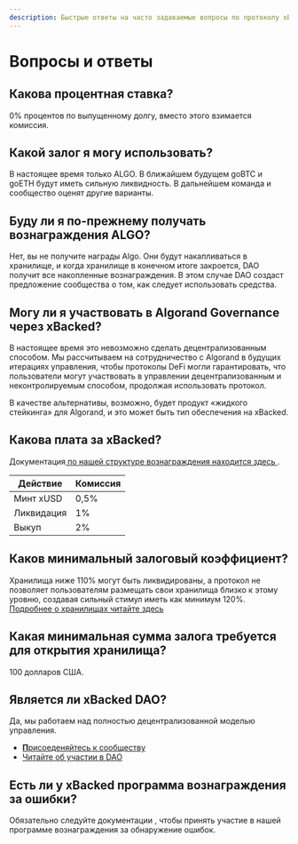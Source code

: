 ```yaml
---
description: Быстрые ответы на часто задаваемые вопросы по протоколу xBacked
---
```


# Вопросы и ответы

## **Какова процентная ставка?**

0% процентов по выпущенному долгу, вместо этого взимается комиссия.

## Какой залог я могу использовать?

В настоящее время только ALGO. В ближайшем будущем goBTC и goETH будут иметь сильную ликвидность. В дальнейшем команда и сообщество оценят другие варианты.

## Буду ли я по-прежнему получать вознаграждения ALGO?

Нет, вы не получите награды Algo. Они будут накапливаться в хранилище, и когда хранилище в конечном итоге закроется, DAO получит все накопленные вознаграждения. В этом случае DAO создаст предложение сообщества о том, как следует использовать средства.

## **Могу ли я участвовать в Algorand Governance через xBacked?**

В настоящее время это невозможно сделать децентрализованным способом. Мы рассчитываем на сотрудничество с Algorand в будущих итерациях управления, чтобы протоколы DeFi могли гарантировать, что пользователи могут участвовать в управлении децентрализованным и неконтролируемым способом, продолжая использовать протокол.

В качестве альтернативы, возможно, будет продукт «жидкого стейкинга» для Algorand, и это может быть тип обеспечения на xBacked.

## **Какова плата за xBacked?**

​Документация[ по нашей структуре вознаграждения находится здесь ](https://docs.xbacked.io/product/fees).

| Действие   | Комиссия |
| ---------- | -------- |
| Минт xUSD  | 0,5%     |
| Ликвидация | 1%       |
| Выкуп      | 2%       |

## **Каков минимальный залоговый коэффициент?**

Хранилища ниже 110% могут быть ликвидированы, а протокол не позволяет пользователям размещать свои хранилища близко к этому уровню, создавая сильный стимул иметь как минимум 120%. [Подробнее о хранилищах читайте здесь](voprosy-i-otvety.md#kakova-procentnaya-stavka)

## **Какая минимальная сумма залога требуется для открытия хранилища?**

100 долларов США.

## **Является ли xBacked DAO?**

Да, мы работаем над полностью децентрализованной моделью управления.

* [**П**рисоеденяйтесь к сообществу](broken-reference)
* [Читайте об участии в DAO](broken-reference)

## **Есть ли у xBacked программа вознаграждения за ошибки?**

Обязательно следуйте документации , чтобы принять участие в нашей программе вознаграждения за обнаружение ошибок.
